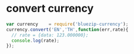 convert currency
===================================


~~~javascript
var currency    = require('bluezip-currency');
currency.convert('EN','TH',function(err,rate){
  // rate = {data: 123.000000};
  console.log(rate);
});
~~~
